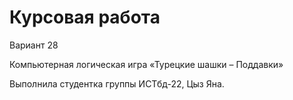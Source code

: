 # Курсовая работа
Вариант 28

Компьютерная логическая игра «Турецкие шашки – Поддавки»

Выполнила студентка группы ИСТбд-22, Цыз Яна.
